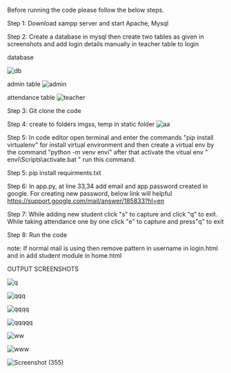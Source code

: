 

Before running the code please follow the below steps.

Step 1: Download xampp server and start Apache, Mysql

Step 2: Create a database in mysql then create two tables as given in screenshots and add login details manually in teacher table to login

database

![db](https://github.com/bharath868/face__/assets/133846005/a0ee7f12-242b-417c-88b3-22280d4a209c)

admin table
![admin](https://github.com/bharath868/face__/assets/133846005/78eac063-b5c6-4ed6-91ab-74bf8b8031e1)

attendance table
![teacher](https://github.com/bharath868/face__/assets/133846005/75b46b76-eb4c-441f-a9fa-7262eea61749)

Step 3: Git clone the code

Step 4: create to folders imgss, temp in static folder
![aa](https://github.com/bharath868/face__/assets/133846005/57096d1f-7e62-4ad2-8325-eb245371b153)

Step 5: In code editor open terminal and enter the commands "pip install virtualenv" for install virtual environment and then create a virtual env by the command "python -m venv envi" after that activate the vitual env  " envi\Scripts\activate.bat " run this command. 

Step 5: pip install requirments.txt

Step 6: In app.py, at line 33,34 add email and app password created in google. For creating new password, below link will helpful
https://support.google.com/mail/answer/185833?hl=en

Step 7: While adding new student click "s" to capture and click "q" to exit. While taking attendance one by one click "e" to capture and press"q" to exit

Step 8: Run the code

note: If  normal mail is using then remove pattern in username in login.html and in add student module in home.html

OUTPUT SCREENSHOTS

![q](https://github.com/bharath868/face_Recognition_based_attendance_website_using_flask_/assets/133846005/14d94c0c-c9af-4a07-a324-d02b6e80c090)

![qqq](https://github.com/bharath868/face_Recognition_based_attendance_website_using_flask_/assets/133846005/7af61bc1-e9e7-46fe-bd68-4315f7e833fa)

![qqqq](https://github.com/bharath868/face_Recognition_based_attendance_website_using_flask_/assets/133846005/ba67e641-f1c3-4cfc-9344-5d98e68e9416)

![qqqqq](https://github.com/bharath868/face_Recognition_based_attendance_website_using_flask_/assets/133846005/a54f161d-0c84-4052-b084-966e1c6bf30b)

![ww](https://github.com/bharath868/face_Recognition_based_attendance_website_using_flask_/assets/133846005/42ec424c-2b5f-4f30-9e6c-ad78e306fec0)

![www](https://github.com/bharath868/face_Recognition_based_attendance_website_using_flask_/assets/133846005/73896cff-1c0f-47ce-a6de-221ddbddf84d)

![Screenshot (355)](https://github.com/bharath868/face_Recognition_based_attendance_website_using_flask_/assets/133846005/7add3a56-12df-4d68-ad76-a57e056c9ee7)
